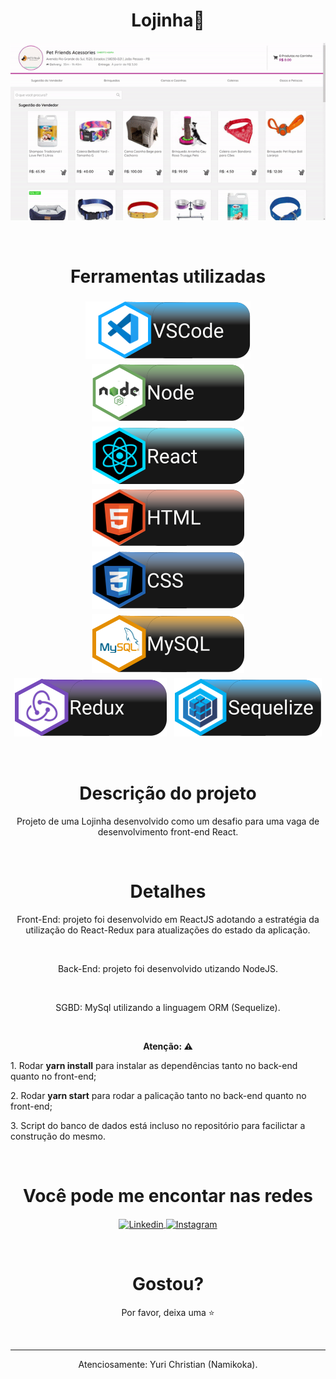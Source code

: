 <h1 align="center">Lojinha🛒</h1>

<p align="center">
  <img src="front-end/src/assets/lojinhaGif.gif" alt="Lojinha"/>
</p>

</br>

<h1 align="center">Ferramentas utilizadas</h1>

<p align="center">
 <img src="https://github.com/yurinmk/styles-readme/blob/master/style-hexagon/SR-VSCode.svg" alt="VSCode" style="vertical-align:top; margin:4px">
 <img src="https://github.com/yurinmk/styles-readme/blob/master/style-hexagon/SR-NodeJS.svg" alt="NodeJS" style="vertical-align:top; margin:4px">
 <img src="https://github.com/yurinmk/styles-readme/blob/master/style-hexagon/SR-React.svg" alt="ReactJS" style="vertical-align:top; margin:4px">
 <img src="https://github.com/yurinmk/styles-readme/blob/master/style-hexagon/SR-HTML.svg" alt="HTML" style="vertical-align:top; margin:4px">
 <img src="https://github.com/yurinmk/styles-readme/blob/master/style-hexagon/SR-CSS.svg" alt="CSS" style="vertical-align:top; margin:4px">
 <img src="https://github.com/yurinmk/styles-readme/blob/master/style-hexagon/SR-MySQL.svg" alt="MySQL" style="vertical-align:top; margin:4px">
 <img src="https://github.com/yurinmk/styles-readme/blob/master/style-hexagon/SR-Redux.svg" alt="Redux" style="vertical-align:top; margin:4px">
 <img src="https://github.com/yurinmk/styles-readme/blob/master/style-hexagon/SR-Sequelize.svg" alt="Sequelize" style="vertical-align:top; margin:4px">
</p>

</br>

<h1 align="center">Descrição do projeto</h1>

<p align="center">Projeto de uma Lojinha desenvolvido como um desafio para uma vaga de desenvolvimento front-end React.</p>

</br>

<h1 align="center">Detalhes</h1>

<p align="center">Front-End: projeto foi desenvolvido em ReactJS adotando a estratégia da utilização do React-Redux para atualizações do estado da aplicação.</p>

</br>

<p align="center">Back-End: projeto foi desenvolvido utizando NodeJS.</p>

</br>

<p align="center">SGBD: MySql utilizando a linguagem ORM (Sequelize).</p>

</br>

<p align="center"><strong>Atenção: ⚠</strong></p>



<p>1. Rodar <strong>yarn install</strong> para instalar as dependências tanto no back-end quanto no front-end;</p>
<p>2. Rodar <strong>yarn start</strong> para rodar a palicação tanto no back-end quanto no front-end;</p>
<p>3. Script do banco de dados está incluso no repositório para facilictar a construção do mesmo.</p>



</br>

<h1 align="center">Você pode me encontar nas redes</h1>

<p align="center">
  <a href="https://www.linkedin.com/in/yuri-christian/">
    <img align="center" alt="Linkedin" width="22px" src="https://cdn.jsdelivr.net/npm/simple-icons@v3/icons/linkedin.svg" />
  </a>
  <a href="https://www.instagram.com/yurichris_nmk">
    <img align="center" alt="Instagram" width="22px" src="https://cdn.jsdelivr.net/npm/simple-icons@v3/icons/instagram.svg" />
  </a>
</p>

</br>

<h1 align="center">Gostou?</h1>
<p align="center">Por favor, deixa uma ⭐</p>

</br>

---

<p align="center">Atenciosamente: Yuri Christian (Namikoka).</p>
